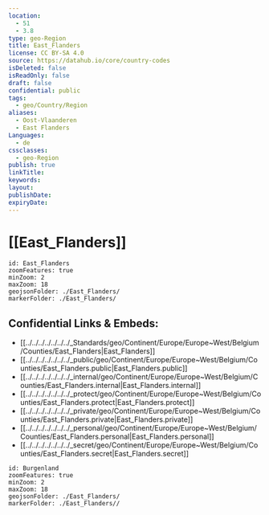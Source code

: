 ```yaml
---
location:
  - 51
  - 3.8
type: geo-Region
title: East_Flanders
license: CC BY-SA 4.0
source: https://datahub.io/core/country-codes
isDeleted: false
isReadOnly: false
draft: false
confidential: public
tags:
  - geo/Country/Region
aliases:
  - Oost-Vlaanderen
  - East Flanders
Languages:
  - de
cssclasses:
  - geo-Region
publish: true
linkTitle: 
keywords: 
layout: 
publishDate: 
expiryDate:
---
```


# [[East_Flanders]] 

```leaflet
id: East_Flanders
zoomFeatures: true 
minZoom: 2 
maxZoom: 18
geojsonFolder: ./East_Flanders/
markerFolder: ./East_Flanders/
```


## Confidential Links & Embeds: 
- [[../../../../../../../_Standards/geo/Continent/Europe/Europe~West/Belgium/Counties/East_Flanders|East_Flanders]] 
- [[../../../../../../../_public/geo/Continent/Europe/Europe~West/Belgium/Counties/East_Flanders.public|East_Flanders.public]] 
- [[../../../../../../../_internal/geo/Continent/Europe/Europe~West/Belgium/Counties/East_Flanders.internal|East_Flanders.internal]] 
- [[../../../../../../../_protect/geo/Continent/Europe/Europe~West/Belgium/Counties/East_Flanders.protect|East_Flanders.protect]] 
- [[../../../../../../../_private/geo/Continent/Europe/Europe~West/Belgium/Counties/East_Flanders.private|East_Flanders.private]] 
- [[../../../../../../../_personal/geo/Continent/Europe/Europe~West/Belgium/Counties/East_Flanders.personal|East_Flanders.personal]] 
- [[../../../../../../../_secret/geo/Continent/Europe/Europe~West/Belgium/Counties/East_Flanders.secret|East_Flanders.secret]] 


```leaflet
id: Burgenland
zoomFeatures: true 
minZoom: 2 
maxZoom: 18
geojsonFolder: ./East_Flanders/
markerFolder: ./East_Flanders//
```

